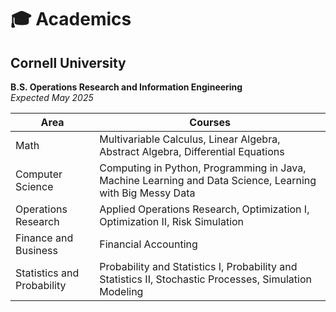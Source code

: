 # 🎓 Academics

## Cornell University
**B.S. Operations Research and Information Engineering**  
*Expected May 2025*

| Area                 | Courses |
|----------------------|---------|
| Math                 | Multivariable Calculus, Linear Algebra, Abstract Algebra, Differential Equations |
| Computer Science     | Computing in Python, Programming in Java, Machine Learning and Data Science, Learning with Big Messy Data |
| Operations Research  | Applied Operations Research, Optimization I, Optimization II, Risk Simulation |
| Finance and Business | Financial Accounting |
| Statistics and Probability | Probability and Statistics I, Probability and Statistics II, Stochastic Processes, Simulation Modeling |
